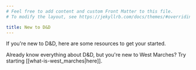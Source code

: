 ```yaml
---
# Feel free to add content and custom Front Matter to this file.
# To modify the layout, see https://jekyllrb.com/docs/themes/#overriding-theme-defaults

title: New to D&D
---
```


If you're new to D&D, here are some resources to get your started.

Already know everything about D&D, but you're new to West Marches? Try starting [[what-is-west_marches|here]].
